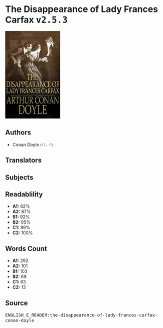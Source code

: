 # The Disappearance of Lady Frances Carfax <kbd>v2.5.3</kbd>

![](./cover.medium.jpg "")

## Authors


 - Conan Doyle <small>(-1 - -1)</small>

## Translators



## Subjects



## Readablility


 - **A1:** 82%
 - **A2:** 87%
 - **B1:** 92%
 - **B2:** 95%
 - **C1:** 99%
 - **C2:** 100%

## Words Count


 - **A1:** 292
 - **A2:** 101
 - **B1:** 103
 - **B2:** 69
 - **C1:** 63
 - **C2:** 13

## Source


<kbd>ENGLISH_E_READER:the-disappearance-of-lady-frances-carfax-conan-doyle</kbd>
